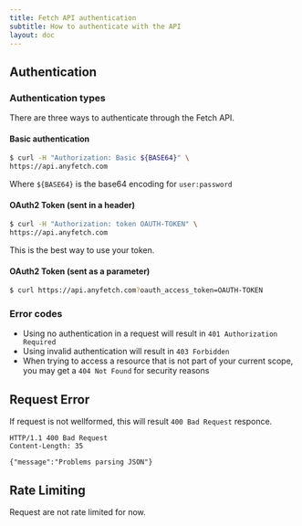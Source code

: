 ```yaml
---
title: Fetch API authentication
subtitle: How to authenticate with the API
layout: doc
---
```


## Authentication
### Authentication types
There are three ways to authenticate through the Fetch API.

#### Basic authentication
```sh
$ curl -H "Authorization: Basic ${BASE64}" \
https://api.anyfetch.com
```

Where `${BASE64}` is the base64 encoding for `user:password`

#### OAuth2 Token (sent in a header)
```sh
$ curl -H "Authorization: token OAUTH-TOKEN" \
https://api.anyfetch.com
```
This is the best way to use your token.

#### OAuth2 Token (sent as a parameter)
```sh
$ curl https://api.anyfetch.com?oauth_access_token=OAUTH-TOKEN
```

### Error codes

* Using no authentication in a request will result in `401 Authorization Required`
* Using invalid authentication will result in `403 Forbidden`
* When trying to access a resource that is not part of your current scope, you may get a `404 Not Found` for security reasons

## Request Error
If request is not wellformed, this will result `400 Bad Request` responce.

```http
HTTP/1.1 400 Bad Request
Content-Length: 35

{"message":"Problems parsing JSON"}
```

## Rate Limiting
Request are not rate limited for now.

